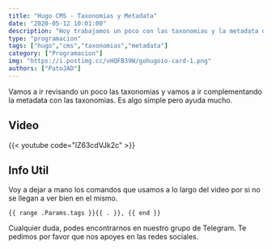 ```yaml
---
title: "Hugo CMS - Taxonomias y Metadata"
date: "2020-05-12 10:01:00"
description: "Hoy trabajamos un poco con las taxonomias y la metadata del sitio"
type: "programacion"
tags: ["hugo","cms","taxonomias","metadata"]
category: ["Programacion"]
img: "https://i.postimg.cc/vHQFB39W/gohugoio-card-1.png"
authors: ["PatoJAD"]
---
```


Vamos a ir revisando un poco las taxonomias y vamos a ir complementando la metadata con las taxonomias. Es algo simple pero ayuda mucho.




## Video


{{< youtube code="lZ63cdVJk2c" >}}



## Info Util



Voy a dejar a mano los comandos que usamos a lo largo del video por si no se llegan a ver bien en el mismo.  



    {{ range .Params.tags }}{{ . }}, {{ end }}



Cualquier duda, podes encontrarnos en nuestro grupo de Telegram. Te pedimos por favor que nos apoyes en las redes sociales.
